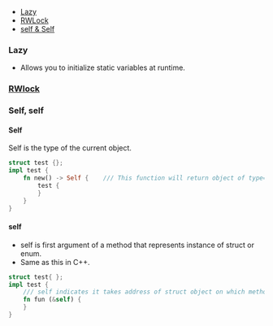 - [Lazy](#lazy)
- [RWLock](#rwl)
- [self & Self](#self)

<a name=lazy></a>
### Lazy
- Allows you to initialize static variables at runtime. 

<a name=rwl></a>
### [RWlock](/Threads_Processes_IPC/IPC/synchronization)

### Self, self
#### Self
Self is the type of the current object.
```rs
struct test {};
impl test {
    fn new() -> Self {    /// This function will return object of type=test
        test {
        }
    }
}
```
#### self
- self is first argument of a method that represents instance of struct or enum.
- Same as this in C++.
```rs
struct test{ };
impl test {
    /// self indicates it takes address of struct object on which method is called.
    fn fun (&self) {
    }
}
```
